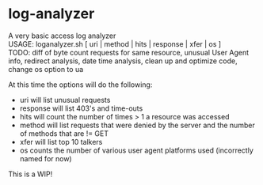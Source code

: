 # log-analyzer
A very basic access log analyzer</br>
USAGE: loganalyzer.sh <logfile> [ uri | method | hits | response | xfer | os ] </br>
TODO: diff of byte count requests for same resource, unusual User Agent info, redirect analysis, date time analysis, clean up and optimize code, change os option to ua

At this time the options will do the following:
* uri will list unusual requests
* response will list 403's and time-outs
* hits will count the number of times > 1 a resource was accessed
* method will list requests that were denied by the server and the number of methods that are != GET
* xfer will list top 10 talkers
* os counts the number of various user agent platforms used (incorrectly named for now)


This is a WIP!
